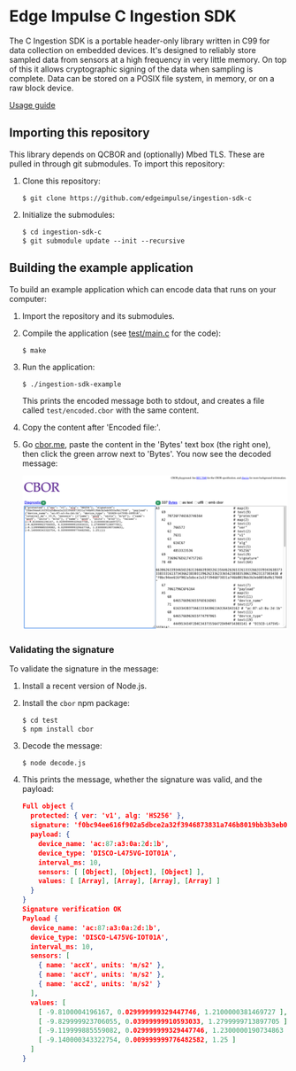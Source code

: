 # Edge Impulse C Ingestion SDK

The C Ingestion SDK is a portable header-only library written in C99 for data collection on embedded devices. It's designed to reliably store sampled data from sensors at a high frequency in very little memory. On top of this it allows cryptographic signing of the data when sampling is complete. Data can be stored on a POSIX file system, in memory, or on a raw block device.

[Usage guide](https://docs.edgeimpulse.com/reference#c-sdk-usage-guide)

## Importing this repository

This library depends on QCBOR and (optionally) Mbed TLS. These are pulled in through git submodules. To import this repository:

1. Clone this repository:

    ```
    $ git clone https://github.com/edgeimpulse/ingestion-sdk-c
    ```

1. Initialize the submodules:

    ```
    $ cd ingestion-sdk-c
    $ git submodule update --init --recursive
    ```

## Building the example application

To build an example application which can encode data that runs on your computer:

1. Import the repository and its submodules.
1. Compile the application (see [test/main.c](test/main.c) for the code):

    ```
    $ make
    ```

1. Run the application:

    ```
    $ ./ingestion-sdk-example
    ```

    This prints the encoded message both to stdout, and creates a file called `test/encoded.cbor` with the same content.

1. Copy the content after 'Encoded file:'.
1. Go [cbor.me](http://cbor.me), paste the content in the 'Bytes' text box (the right one), then click the green arrow next to 'Bytes'. You now see the decoded message:

    ![Decoded message in cbor.me](img/cborme.png)

### Validating the signature

To validate the signature in the message:

1. Install a recent version of Node.js.
1. Install the `cbor` npm package:

    ```
    $ cd test
    $ npm install cbor
    ```

1. Decode the message:

    ```
    $ node decode.js
    ```

1. This prints the message, whether the signature was valid, and the payload:

    ```json
    Full object {
      protected: { ver: 'v1', alg: 'HS256' },
      signature: 'f0bc94ee616f902a5dbce2a32f3946873831a746b8019bb3b3eb0850a9b17048',
      payload: {
        device_name: 'ac:87:a3:0a:2d:1b',
        device_type: 'DISCO-L475VG-IOT01A',
        interval_ms: 10,
        sensors: [ [Object], [Object], [Object] ],
        values: [ [Array], [Array], [Array], [Array] ]
      }
    }
    Signature verification OK
    Payload {
      device_name: 'ac:87:a3:0a:2d:1b',
      device_type: 'DISCO-L475VG-IOT01A',
      interval_ms: 10,
      sensors: [
        { name: 'accX', units: 'm/s2' },
        { name: 'accY', units: 'm/s2' },
        { name: 'accZ', units: 'm/s2' }
      ],
      values: [
        [ -9.8100004196167, 0.029999999329447746, 1.2100000381469727 ],
        [ -9.829999923706055, 0.03999999910593033, 1.2799999713897705 ],
        [ -9.119999885559082, 0.029999999329447746, 1.2300000190734863 ],
        [ -9.140000343322754, 0.009999999776482582, 1.25 ]
      ]
    }
    ```
